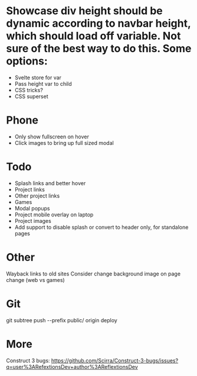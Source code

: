 # Showcase div height should be dynamic according to navbar height, which should load off variable. Not sure of the best way to do this. Some options:
- Svelte store for var
- Pass height var to child
- CSS tricks?
- CSS superset

# Phone
- Only show fullscreen on hover
- Click images to bring up full sized modal

# Todo
- Splash links and better hover
- Project links
- Other project links
- Games
- Modal popups
- Project mobile overlay on laptop
- Project images
- Add support to disable splash or convert to header only, for standalone pages


# Other
Wayback links to old sites
Consider change background image on page change (web vs games)

# Git
git subtree push --prefix public/ origin deploy

# More
Construct 3 bugs: https://github.com/Scirra/Construct-3-bugs/issues?q=user%3ARefextionsDev+author%3AReflextionsDev